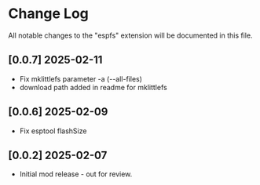 # Change Log

All notable changes to the "espfs" extension will be documented in this file.

## [0.0.7] 2025-02-11

* Fix mklittlefs parameter -a (--all-files)
* download path added in readme for mklittlefs

## [0.0.6] 2025-02-09

* Fix esptool flashSize

## [0.0.2] 2025-02-07

* Initial mod release - out for review.
